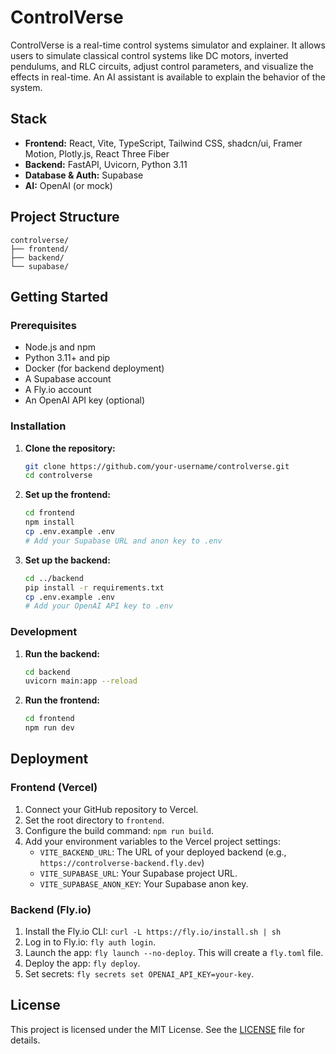 # ControlVerse

ControlVerse is a real-time control systems simulator and explainer. It allows users to simulate classical control systems like DC motors, inverted pendulums, and RLC circuits, adjust control parameters, and visualize the effects in real-time. An AI assistant is available to explain the behavior of the system.

## Stack

-   **Frontend:** React, Vite, TypeScript, Tailwind CSS, shadcn/ui, Framer Motion, Plotly.js, React Three Fiber
-   **Backend:** FastAPI, Uvicorn, Python 3.11
-   **Database & Auth:** Supabase
-   **AI:** OpenAI (or mock)

## Project Structure

```
controlverse/
├── frontend/
├── backend/
└── supabase/
```

## Getting Started

### Prerequisites

-   Node.js and npm
-   Python 3.11+ and pip
-   Docker (for backend deployment)
-   A Supabase account
-   A Fly.io account
-   An OpenAI API key (optional)

### Installation

1.  **Clone the repository:**
    ```bash
    git clone https://github.com/your-username/controlverse.git
    cd controlverse
    ```

2.  **Set up the frontend:**
    ```bash
    cd frontend
    npm install
    cp .env.example .env
    # Add your Supabase URL and anon key to .env
    ```

3.  **Set up the backend:**
    ```bash
    cd ../backend
    pip install -r requirements.txt
    cp .env.example .env
    # Add your OpenAI API key to .env
    ```

### Development

1.  **Run the backend:**
    ```bash
    cd backend
    uvicorn main:app --reload
    ```

2.  **Run the frontend:**
    ```bash
    cd frontend
    npm run dev
    ```

## Deployment

### Frontend (Vercel)

1.  Connect your GitHub repository to Vercel.
2.  Set the root directory to `frontend`.
3.  Configure the build command: `npm run build`.
4.  Add your environment variables to the Vercel project settings:
    -   `VITE_BACKEND_URL`: The URL of your deployed backend (e.g., `https://controlverse-backend.fly.dev`)
    -   `VITE_SUPABASE_URL`: Your Supabase project URL.
    -   `VITE_SUPABASE_ANON_KEY`: Your Supabase anon key.

### Backend (Fly.io)

1.  Install the Fly.io CLI: `curl -L https://fly.io/install.sh | sh`
2.  Log in to Fly.io: `fly auth login`.
3.  Launch the app: `fly launch --no-deploy`. This will create a `fly.toml` file.
4.  Deploy the app: `fly deploy`.
5.  Set secrets: `fly secrets set OPENAI_API_KEY=your-key`.

## License

This project is licensed under the MIT License. See the [LICENSE](LICENSE) file for details.
